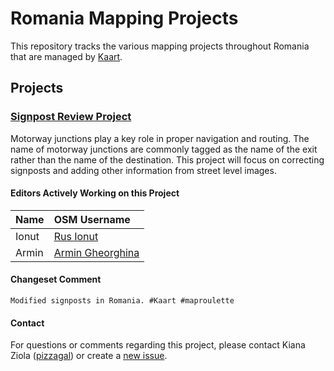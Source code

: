 # Romania Mapping Projects
This repository tracks the various mapping projects throughout Romania that are managed by [Kaart](https://github.com/KaartGroup/Romania/blob/master/KAART.md "Kaart").

## Projects

### [Signpost Review Project](https://github.com/KaartGroup/Romania/projects/1 "Project 1")
Motorway junctions play a key role in proper navigation and routing. The name of motorway junctions are commonly tagged as the name of the exit rather than the name of the destination. This project will focus on correcting signposts and adding other information from street level images.

#### Editors Actively Working on this Project
| Name      | OSM Username                                                        |
|:-----------|:---------------------------------------------------------------------|
| Ionut        | [Rus Ionut ](https://www.openstreetmap.org/user/Rus%20Ionut)     |
| Armin      | [Armin Gheorghina](https://www.openstreetmap.org/user/Armin%20Gheorghina) |


#### Changeset Comment
```Modified signposts in Romania. #Kaart #maproulette```

#### Contact
For questions or comments regarding this project, please contact Kiana Ziola ([pizzagal](https://www.openstreetmap.org/user/pizzagal)) or create a [new issue](https://github.com/KaartGroup/Romania/issues/new?template=comment.md). 

